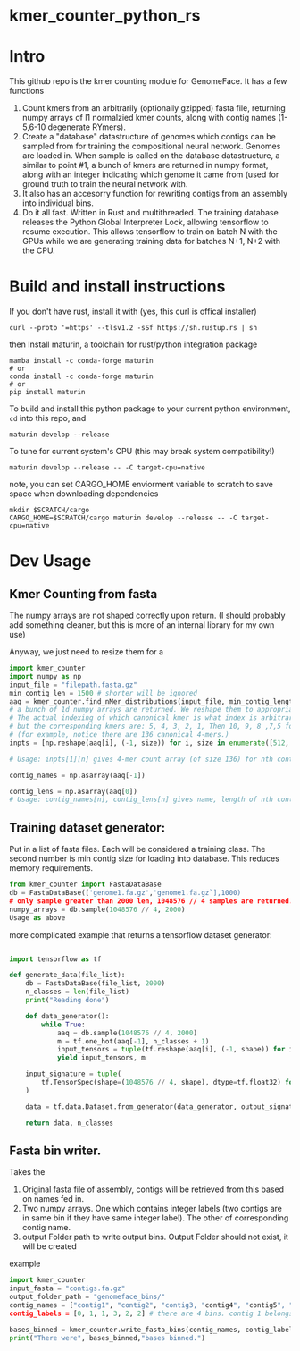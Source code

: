 
# kmer_counter_python_rs

# Intro
This github repo is the kmer counting module for GenomeFace. It has a few  functions

1. Count kmers from an arbitrarily (optionally gzipped) fasta file, returning numpy arrays of l1 normalzied kmer counts, along with contig names (1-5,6-10 degenerate RYmers).
2. Create a "database" datastructure of genomes which contigs can be sampled from for training the compositional neural network. Genomes are loaded in. When sample is called on the database datastructure, a similar to point #1, a bunch of kmers are returned in numpy format, along with an integer indicating which genome it came from (used for ground truth to train the neural network with.
3. It also has an accesorry function for rewriting contigs from an assembly into individual bins.
4. Do it all fast. Written in Rust and multithreaded.  The training database releases the Python Global Interpreter Lock, allowing tensorflow to resume execution. This allows tensorflow to train on batch N with the GPUs while we are generating training data for batches N+1, N+2 with the CPU.

# Build and install instructions
If you don't have rust, install it with (yes, this curl is offical installer)
```
curl --proto '=https' --tlsv1.2 -sSf https://sh.rustup.rs | sh
```

then Install maturin, a toolchain for rust/python integration package

```
mamba install -c conda-forge maturin
# or 
conda install -c conda-forge maturin
# or
pip install maturin

```

To build and install this python package to your current python environment,  `cd` into this repo, and 
```
maturin develop --release
```
To tune for current system's CPU (this may break system compatibility!)

```
maturin develop --release -- -C target-cpu=native
```

note, you can set CARGO_HOME enviorment variable to scratch to save space when downloading dependencies

```
mkdir $SCRATCH/cargo
CARGO_HOME=$SCRATCH/cargo maturin develop --release -- -C target-cpu=native
```

# Dev Usage
## Kmer Counting from fasta

The numpy arrays are not shaped correctly upon return. (I should probably add something cleaner, but this is more of an internal library for my own use)

Anyway, we just need to resize them for a 

```python
import kmer_counter
import numpy as np
input_file = "filepath.fasta.gz"
min_contig_len = 1500 # shorter will be ignored
aaq = kmer_counter.find_nMer_distributions(input_file, min_contig_length)
# a bunch of 1d numpy arrays are returned. We reshape them to appropriate size.
# The actual indexing of which canonical kmer is what index is arbitrary (you can check the code),
# but the corresponding kmers are: 5, 4, 3, 2, 1, Then 10, 9, 8 ,7,5 for  degenerate RY-mers.
# (for example, notice there are 136 canonical 4-mers.)
inpts = [np.reshape(aaq[i], (-1, size)) for i, size in enumerate([512, 136, 32, 10, 2, 528, 256, 136, 64, 36], start=1)]

# Usage: inpts[1][n] gives 4-mer count array (of size 136) for nth contig in fasta.

contig_names = np.asarray(aaq[-1])

contig_lens = np.asarray(aaq[0])
# Usage: contig_names[n], contig_lens[n] gives name, length of nth contig in fasta
```

## Training dataset generator:
Put in a list of fasta files. Each will be considered a training class. The second number is min contig size for loading into database. This reduces memory requirements.
```python
from kmer_counter import FastaDataBase
db = FastaDataBase(['genome1.fa.gz','genome1.fa.gz`],1000)
# only sample greater than 2000 len, 1048576 // 4 samples are returned.
numpy_arrays = db.sample(1048576 // 4, 2000)
Usage as above
````

more complicated example that returns a tensorflow dataset generator:

```python

import tensorflow as tf

def generate_data(file_list):
    db = FastaDataBase(file_list, 2000)
    n_classes = len(file_list)
    print("Reading done")

    def data_generator():
        while True:
            aaq = db.sample(1048576 // 4, 2000)
            m = tf.one_hot(aaq[-1], n_classes + 1)
            input_tensors = tuple(tf.reshape(aaq[i], (-1, shape)) for i, shape in enumerate([512, 136, 32, 10, 2, 528, 256, 136, 64, 36]))
            yield input_tensors, m

    input_signature = tuple(
        tf.TensorSpec(shape=(1048576 // 4, shape), dtype=tf.float32) for shape in [512, 136, 32, 10, 2, 528, 256, 136, 64, 36]
    )

    data = tf.data.Dataset.from_generator(data_generator, output_signature=(input_signature, tf.TensorSpec(shape=(1048576 // 4, n_classes + 1), dtype=tf.float32))).prefetch(tf.data.AUTOTUNE).unbatch().batch(batch_size, num_parallel_calls=tf.data.AUTOTUNE)

    return data, n_classes
```

## Fasta bin writer.

Takes the 
1.  Original fasta file of assembly, contigs will be retrieved from this based on names fed in.
2.  Two numpy arrays. One which contains integer labels (two contigs are in same bin if they have same integer label). The other of corresponding contig name.
3.  output Folder path to write output bins. Output Folder should not exist, it will be created

example
```python
import kmer_counter
input_fasta = "contigs.fa.gz"
output_folder_path = "genomeface_bins/"
contig_names = ["contig1", "contig2", "contig3, "contig4", "contig5", "contig6"]
contig_labels = [0, 1, 1, 3, 2, 2] # there are 4 bins. contig 1 belongs to bin 0. contig2  belongs to bin 1, etc.

bases_binned = kmer_counter.write_fasta_bins(contig_names, contig_labels, input_fasta,  output_folder_path)
print("There were", bases_binned,"bases binned.")

```
